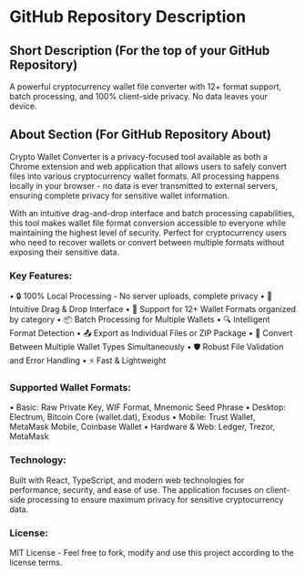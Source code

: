 # GitHub Repository Description

## Short Description (For the top of your GitHub Repository)
A powerful cryptocurrency wallet file converter with 12+ format support, batch processing, and 100% client-side privacy. No data leaves your device.

## About Section (For GitHub Repository About)
Crypto Wallet Converter is a privacy-focused tool available as both a Chrome extension and web application that allows users to safely convert files into various cryptocurrency wallet formats. All processing happens locally in your browser - no data is ever transmitted to external servers, ensuring complete privacy for sensitive wallet information.

With an intuitive drag-and-drop interface and batch processing capabilities, this tool makes wallet file format conversion accessible to everyone while maintaining the highest level of security. Perfect for cryptocurrency users who need to recover wallets or convert between multiple formats without exposing their sensitive data.

### Key Features:
• 🔒 100% Local Processing - No server uploads, complete privacy
• 🚀 Intuitive Drag & Drop Interface
• 💼 Support for 12+ Wallet Formats organized by category
• 📦 Batch Processing for Multiple Wallets
• 🔍 Intelligent Format Detection
• 📤 Export as Individual Files or ZIP Package
• 🔄 Convert Between Multiple Wallet Types Simultaneously
• 🛡️ Robust File Validation and Error Handling
• ⚡ Fast & Lightweight

### Supported Wallet Formats:
• Basic: Raw Private Key, WIF Format, Mnemonic Seed Phrase
• Desktop: Electrum, Bitcoin Core (wallet.dat), Exodus
• Mobile: Trust Wallet, MetaMask Mobile, Coinbase Wallet
• Hardware & Web: Ledger, Trezor, MetaMask

### Technology:
Built with React, TypeScript, and modern web technologies for performance, security, and ease of use. The application focuses on client-side processing to ensure maximum privacy for sensitive cryptocurrency data.

### License:
MIT License - Feel free to fork, modify and use this project according to the license terms.